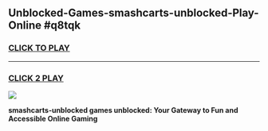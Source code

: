 
## Unblocked-Games-smashcarts-unblocked-Play-Online #q8tqk
<h3>
<a href="https://news.freeplayer.one?title=smashcarts-unblocked&ref=3">CLICK TO PLAY</a></h3>
<hr>

<h3>
<a href="https://news.freeplayer.one?title=smashcarts-unblocked&ref=3">CLICK 2 PLAY</a>
  
</h3>

<a href="https://news.freeplayer.one?title=smashcarts-unblocked&ref=3"><img src="https://clearcache.store/games.png"></a>


**smashcarts-unblocked games unblocked: Your Gateway to Fun and Accessible Online Gaming**
